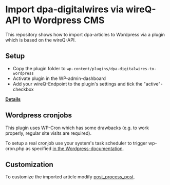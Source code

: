 # Import dpa-digitalwires via wireQ-API to Wordpress CMS

This repository shows how to import dpa-articles to Wordpress via a plugin which is based on the wireQ-API.

## Setup

- Copy the plugin folder to `wp-content/plugins/dpa-digitalwires-to-wordpress`
- Activate plugin in the WP-admin-dashboard
- Add your wireQ-Endpoint to the plugin's settings and tick the "active"-checkbox

**[Details](https://github.com/dpa-newslab/dpa-digitalwires-wireq-wordpress-plugin/wiki/Plugin-Setup)**

## Wordpress cronjobs

This plugin uses WP-Cron which has some drawbacks (e.g. to work properly, regular site visits are required). 

To setup a real cronjob use your system's task scheduler to trigger wp-cron.php as specified [in the Wordpress-documentation](https://developer.wordpress.org/plugins/cron/hooking-wp-cron-into-the-system-task-scheduler/).

## Customization

To customize the imported article modify [post_process_post](https://github.com/dpa-newslab/dpa-digitalwires-wireq-wordpress-plugin/blob/main/includes/converter.php#L227).